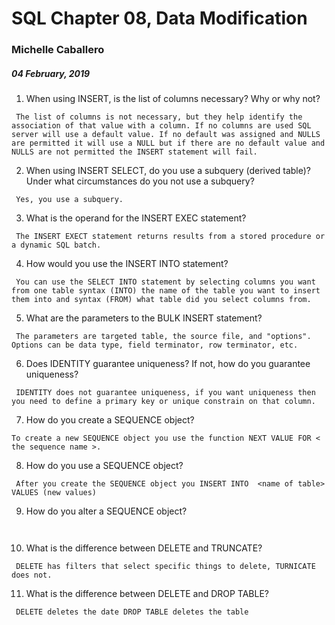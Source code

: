 # SQL Chapter 08, Data Modification

### Michelle Caballero
##### 04 February, 2019


1. When using INSERT, is the list of columns necessary? Why or why not?

`` The list of columns is not necessary, but they help identify the
association of that value with a column. If no columns are used SQL
server will use a default value. If no default was assigned and NULLS
are permitted it will use a NULL but if there are no default value
and NULLS are not permitted the INSERT statement will fail.``

2. When using INSERT SELECT, do you use a subquery (derived table)? Under
what circumstances do you not use a subquery?

`` Yes, you use a subquery.``

3. What is the operand for the INSERT EXEC statement?

`` The INSERT EXECT statement returns results from a stored procedure or
a dynamic SQL batch.``

4. How would you use the INSERT INTO statement?

`` You can use the SELECT INTO statement by selecting columns you want
from one table syntax (INTO) the name of the table you want to insert them
into and syntax (FROM) what table did you select columns from.``

5. What are the parameters to the BULK INSERT statement?

`` The parameters are targeted table, the source file, and "options".
Options can be data type, field terminator, row terminator, etc.``

6. Does IDENTITY guarantee uniqueness? If not, how do you guarantee uniqueness?

`` IDENTITY does not guarantee uniqueness, if you want uniqueness then you
need to define a primary key or unique constrain on that column.``

7. How do you create a SEQUENCE object?

`` To create a new SEQUENCE object you use the function NEXT VALUE FOR
< the sequence name >. ``


8. How do you use a SEQUENCE object?

`` After you create the SEQUENCE object you INSERT INTO  <name of table>
VALUES (new values)``

9. How do you alter a SEQUENCE object?

`` ``

10. What is the difference between DELETE and TRUNCATE?

`` DELETE has filters that select specific things to delete, TURNICATE
does not.``

11. What is the difference between DELETE and DROP TABLE?

`` DELETE deletes the date DROP TABLE deletes the table``
